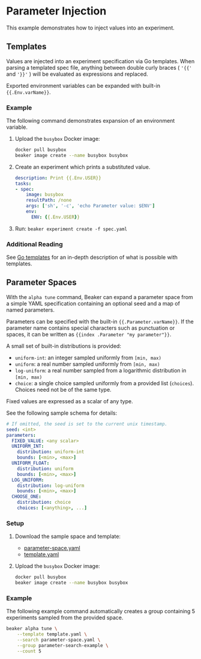 # Parameter Injection

This example demonstrates how to inject values into an experiment.

## Templates

Values are injected into an experiment specification via Go templates. When
parsing a templated spec file, anything between double curly braces ( `'{{'` and
`'}}'` ) will be evaluated as expressions and replaced.

Exported environment variables can be expanded with built-in `{{.Env.varName}}`.

### Example

The following command demonstrates expansion of an environment variable.

1. Upload the `busybox` Docker image:
   ```bash
   docker pull busybox
   beaker image create --name busybox busybox
   ```

1. Create an experiment which prints a substituted value.
   ```yaml
   description: Print {{.Env.USER}}
   tasks:
   - spec:
       image: busybox
       resultPath: /none
       args: ['sh', '-c', 'echo Parameter value: $ENV']
       env:
         ENV: {{.Env.USER}}
   ```

1. Run: `beaker experiment create -f spec.yaml`

### Additional Reading

See [Go templates](https://golang.org/pkg/text/template/) for an in-depth
description of what is possible with templates.

## Parameter Spaces

With the `alpha tune` command, Beaker can expand a parameter space from a simple
YAML specification containing an optional seed and a map of named parameters.

Parameters can be specified with the built-in `{{.Parameter.varName}}`. If the
parameter name contains special characters such as punctuation or spaces, it can
be written as `{{index .Parameter "my parameter"}}`.

A small set of built-in distributions is provided:
- `uniform-int`: an integer sampled uniformly from `[min, max)`
- `uniform`: a real number sampled uniformly from `[min, max)`
- `log-uniform`: a real number sampled from a logarithmic distribution in `[min, max)`
- `choice`: a single choice sampled uniformly from a provided list (`choices`).
   Choices need not be of the same type.

Fixed values are expressed as a scalar of any type.

See the following sample schema for details:
```yaml
# If omitted, the seed is set to the current unix timestamp.
seed: <int>
parameters:
  FIXED_VALUE: <any scalar>
  UNIFORM_INT:
    distribution: uniform-int
    bounds: [<min>, <max>]
  UNIFORM_FLOAT:
    distribution: uniform
    bounds: [<min>, <max>]
  LOG_UNIFORM:
    distribution: log-uniform
    bounds: [<min>, <max>]
  CHOOSE_ONE:
    distribution: choice
    choices: [<anything>, ...]
```

### Setup

1. Download the sample space and template:
   - [parameter-space.yaml](./parameter-space.yaml)
   - [template.yaml](./template.yaml)

1. Upload the `busybox` Docker image:
   ```bash
   docker pull busybox
   beaker image create --name busybox busybox
   ```

### Example

The following example command automatically creates a group containing 5
experiments sampled from the provided space.

```bash
beaker alpha tune \
    --template template.yaml \
    --search parameter-space.yaml \
    --group parameter-search-example \
    --count 5
```
